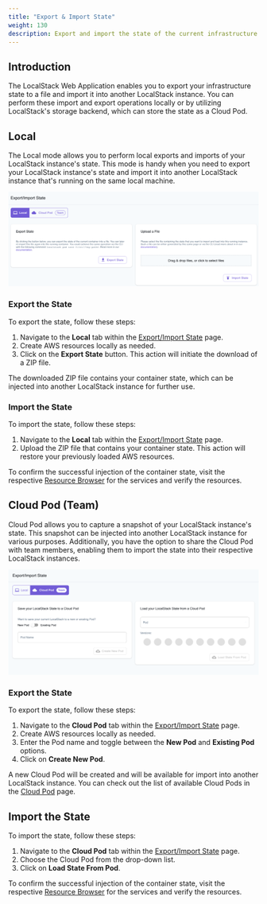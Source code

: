 ```yaml
---
title: "Export & Import State"
weight: 130
description: Export and import the state of the current infrastructure state into a file or a LocalStack instance respectively!
---
```


## Introduction

The LocalStack Web Application enables you to export your infrastructure state to a file and import it into another LocalStack instance. You can perform these import and export operations locally or by utilizing LocalStack's storage backend, which can store the state as a Cloud Pod.

## Local

The Local mode allows you to perform local exports and imports of your LocalStack instance's state. This mode is handy when you need to export your LocalStack instance's state and import it into another LocalStack instance that's running on the same local machine.

<img src="export-import-state-local.png" alt="LocalStack Export/Import State Local Mode" title="LocalStack Export/Import State Local Mode" width="900" />

### Export the State

To export the state, follow these steps:

1. Navigate to the **Local** tab within the [Export/Import State](https://app.localstack.cloud/inst/default/state) page.
2. Create AWS resources locally as needed.
3. Click on the **Export State** button. This action will initiate the download of a ZIP file.

The downloaded ZIP file contains your container state, which can be injected into another LocalStack instance for further use.

### Import the State

To import the state, follow these steps:

1. Navigate to the **Local** tab within the [Export/Import State](https://app.localstack.cloud/inst/default/state) page.
2. Upload the ZIP file that contains your container state. This action will restore your previously loaded AWS resources.

To confirm the successful injection of the container state, visit the respective [Resource Browser](https://app.localstack.cloud/inst/default/resources) for the services and verify the resources.

## Cloud Pod (Team)

Cloud Pod allows you to capture a snapshot of your LocalStack instance's state. This snapshot can be injected into another LocalStack instance for various purposes. Additionally, you have the option to share the Cloud Pod with team members, enabling them to import the state into their respective LocalStack instances.

<img src="export-import-state-cloud-pod.png" alt="LocalStack Export/Import State Cloud Pod Mode" title="LocalStack Export/Import State Cloud Pod Mode" width="900" />

### Export the State

To export the state, follow these steps:

1. Navigate to the **Cloud Pod** tab within the [Export/Import State](https://app.localstack.cloud/inst/default/state) page.
2. Create AWS resources locally as needed.
3. Enter the Pod name and toggle between the **New Pod** and **Existing Pod** options.
4. Click on **Create New Pod**.

A new Cloud Pod will be created and will be available for import into another LocalStack instance. You can check out the list of available Cloud Pods in the [Cloud Pod](https://app.localstack.cloud/pods) page.

## Import the State

To import the state, follow these steps:

1. Navigate to the **Cloud Pod** tab within the [Export/Import State](https://app.localstack.cloud/inst/default/state) page.
2. Choose the Cloud Pod from the drop-down list.
3. Click on **Load State From Pod**.

To confirm the successful injection of the container state, visit the respective [Resource Browser](https://app.localstack.cloud/inst/default/resources) for the services and verify the resources.
